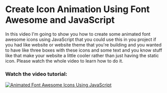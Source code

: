 # Create Icon Animation Using Font Awesome and JavaScript

In this video I'm going to show you how to create some animated font awesome icons using JavaScript that you could use this in you project if you had like website or website theme that you're building and you wanted to have like three boxes with these icons and some text and you know stuff like that make your website a little cooler rather than just having the static icon. Please watch the whole video to learn how to do it. 

<h3>Watch the video tutorial: </h3>

[![Animated Font Awesome Icons Using JavaScript](http://img.youtube.com/vi/m9GIpg6IvM8/0.jpg)](http://www.youtube.com/watch?v=m9GIpg6IvM8 "Create Icon Animation Using Font Awesome and JavaScript")

